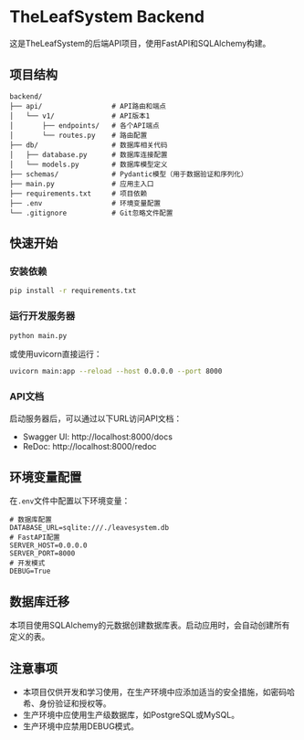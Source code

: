 # TheLeafSystem Backend

这是TheLeafSystem的后端API项目，使用FastAPI和SQLAlchemy构建。

## 项目结构

```
backend/
├── api/                 # API路由和端点
│   └── v1/              # API版本1
│       ├── endpoints/   # 各个API端点
│       └── routes.py    # 路由配置
├── db/                  # 数据库相关代码
│   ├── database.py      # 数据库连接配置
│   └── models.py        # 数据库模型定义
├── schemas/             # Pydantic模型（用于数据验证和序列化）
├── main.py              # 应用主入口
├── requirements.txt     # 项目依赖
├── .env                 # 环境变量配置
└── .gitignore           # Git忽略文件配置
```

## 快速开始

### 安装依赖

```bash
pip install -r requirements.txt
```

### 运行开发服务器

```bash
python main.py
```

或使用uvicorn直接运行：

```bash
uvicorn main:app --reload --host 0.0.0.0 --port 8000
```

### API文档

启动服务器后，可以通过以下URL访问API文档：
- Swagger UI: http://localhost:8000/docs
- ReDoc: http://localhost:8000/redoc

## 环境变量配置

在`.env`文件中配置以下环境变量：

```
# 数据库配置
DATABASE_URL=sqlite:///./leavesystem.db
# FastAPI配置
SERVER_HOST=0.0.0.0
SERVER_PORT=8000
# 开发模式
DEBUG=True
```

## 数据库迁移

本项目使用SQLAlchemy的元数据创建数据库表。启动应用时，会自动创建所有定义的表。

## 注意事项

- 本项目仅供开发和学习使用，在生产环境中应添加适当的安全措施，如密码哈希、身份验证和授权等。
- 生产环境中应使用生产级数据库，如PostgreSQL或MySQL。
- 生产环境中应禁用DEBUG模式。